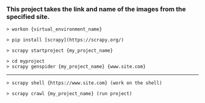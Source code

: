 <h3>This project takes the link and name of the images from the specified site.</h3>

```
> workon {virtual_environment_name}
```

```
> pip install [scrapy](https://scrapy.org/)
```

```
> scrapy startproject {my_project_name}
```
```
> cd myproject
> scrapy genspider {my_project_name} {www.site.com}
```
<hr>

```
> scrapy shell {https://www.site.com} (work on the shell)
```

```
> scrapy crawl {my_project_name} (run project)
```
